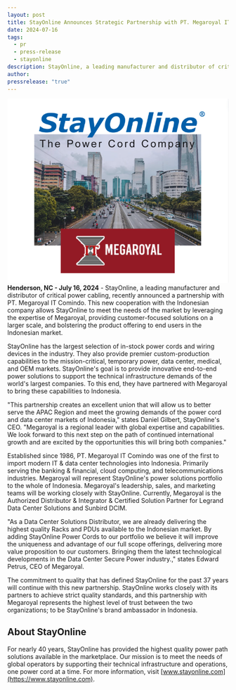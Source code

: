 ```yaml
---
layout: post
title: StayOnline Announces Strategic Partnership with PT. Megaroyal IT Comindo to Drive Expansion into the Indonesian Power Solutions and Data Center Market
date: 2024-07-16
tags:
  - pr
  - press-release
  - stayonline
description: StayOnline, a leading manufacturer and distributor of critical power cabling, recently announced a partnership with PT. Megaroyal IT Comindo. This new cooperation with the Indonesian company allows StayOnline to meet the needs of the market by leveraging the expertise of Megaroyal, providing customer-focused solutions on a larger scale, and bolstering the product offering to end users in the Indonesian market.
author: 
pressrelease: "true"
---
```

![A busy city streetscape with StayOnline, The Power Cord Company and Megaroyal Logos](/assets/images/posts/stayonline-megaroyal.png "StayOnline Partners With Megaroyal")**Henderson, NC - July 16, 2024** - StayOnline, a leading manufacturer and distributor of critical power cabling, recently announced a partnership with PT. Megaroyal IT Comindo. This new cooperation with the Indonesian company allows StayOnline to meet the needs of the market by leveraging the expertise of Megaroyal, providing customer-focused solutions on a larger scale, and bolstering the product offering to end users in the Indonesian market.

StayOnline has the largest selection of in-stock power cords and wiring devices in the industry. They also provide premier custom-production capabilities to the mission-critical, temporary power, data center, medical, and OEM markets. StayOnline's goal is to provide innovative end-to-end power solutions to support the technical infrastructure demands of the world's largest companies. To this end, they have partnered with Megaroyal to bring these capabilities to Indonesia.

"This partnership creates an excellent union that will allow us to better serve the APAC Region and meet the growing demands of the power cord and data center markets of Indonesia," states Daniel Gilbert, StayOnline's CEO. "Megaroyal is a regional leader with global expertise and capabilities. We look forward to this next step on the path of continued international growth and are excited by the opportunities this will bring both companies."

Established since 1986, PT. Megaroyal IT Comindo was one of the first to import modern IT & data center technologies into Indonesia. Primarily serving the banking & financial, cloud computing, and telecommunications industries. Megaroyal will represent StayOnline's power solutions portfolio to the whole of Indonesia. Megaroyal's leadership, sales, and marketing teams will be working closely with StayOnline. Currently, Megaroyal is the Authorized Distributor & Integrator & Certified Solution Partner for Legrand Data Center Solutions and Sunbird DCIM.

"As a Data Center Solutions Distributor, we are already delivering the highest quality Racks and PDUs available to the Indonesian market. By adding StayOnline Power Cords to our portfolio we believe it will improve the uniqueness and advantage of our full scope offerings, delivering more value proposition to our customers. Bringing them the latest technological developments in the Data Center Secure Power industry.," states Edward Petrus, CEO of Megaroyal.

The commitment to quality that has defined StayOnline for the past 37 years will continue with this new partnership. StayOnline works closely with its partners to achieve strict quality standards, and this partnership with Megaroyal represents the highest level of trust between the two organizations; to be StayOnline's brand ambassador in Indonesia.

## About StayOnline

For nearly 40 years, StayOnline has provided the highest quality power path solutions available in the marketplace. Our mission is to meet the needs of global operators by supporting their technical infrastructure and operations, one power cord at a time. For more information, visit [www.stayonline.com](https://www.stayonline.com).